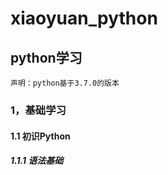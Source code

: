 # xiaoyuan_python
## python学习
    
    声明：python基于3.7.0的版本
    
### 1，基础学习

#### 1.1 初识Python
##### 1.1.1 语法基础
